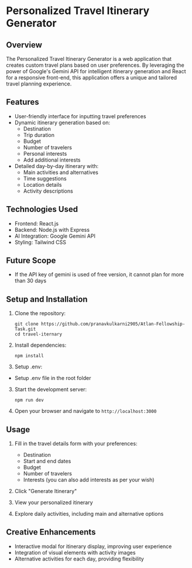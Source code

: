 # Personalized Travel Itinerary Generator

## Overview

The Personalized Travel Itinerary Generator is a web application that creates custom travel plans based on user preferences. By leveraging the power of Google's Gemini API for intelligent itinerary generation and React for a responsive front-end, this application offers a unique and tailored travel planning experience.

## Features

- User-friendly interface for inputting travel preferences
- Dynamic itinerary generation based on:
  - Destination
  - Trip duration
  - Budget
  - Number of travelers
  - Personal interests
  - Add additional interests
- Detailed day-by-day itinerary with:
  - Main activities and alternatives
  - Time suggestions
  - Location details
  - Activity descriptions

## Technologies Used

- Frontend: React.js
- Backend: Node.js with Express
- AI Integration: Google Gemini API
- Styling: Tailwind CSS

## Future Scope

- If the API key of gemini is used of free version, it cannot plan for more than 30 days

## Setup and Installation

1. Clone the repository:
   ```
   git clone https://github.com/pranavkulkarni2905/Atlan-Fellowship-Task.git
   cd travel-iternary
   ```

2. Install dependencies:
    ```
    npm install
    ```

3. Setup .env:
- Setup .env file in the root folder

3. Start the development server:
   ```
   npm run dev
   ```

4. Open your browser and navigate to `http://localhost:3000`

## Usage

1. Fill in the travel details form with your preferences:
   - Destination
   - Start and end dates
   - Budget
   - Number of travelers
   - Interests (you can also add interests as per your wish)

2. Click "Generate Itinerary"

3. View your personalized itinerary

4. Explore daily activities, including main and alternative options

## Creative Enhancements

- Interactive modal for itinerary display, improving user experience
- Integration of visual elements with activity images
- Alternative activities for each day, providing flexibility
